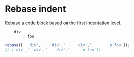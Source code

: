 # Rebase indent
Rebase a code block based on the first indentation level.

```jade
    div
        | foo
```

```js
rebase(['  div','    div','      div','        p foo']);
// ['div','  div','    div','      p foo'];
```